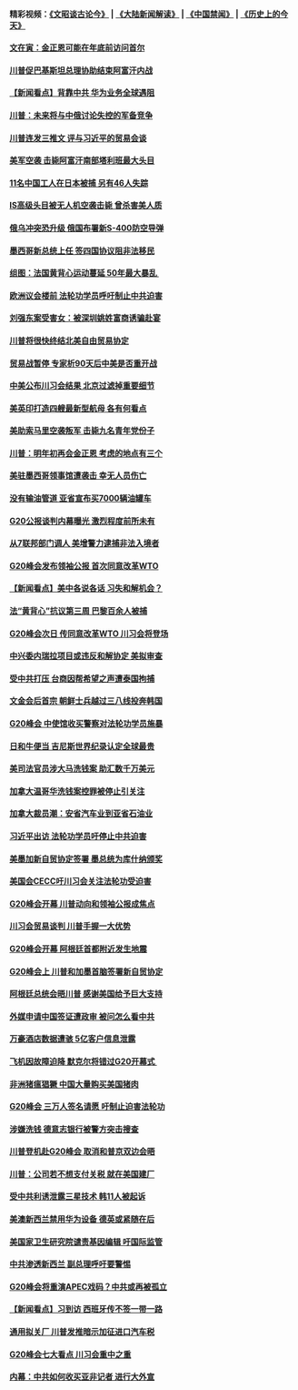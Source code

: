 #### 精彩视频：[《文昭谈古论今》](https://github.com/gfw-breaker/wenzhao/blob/master/README.md?t=12041231) | [《大陆新闻解读》](https://github.com/gfw-breaker/ntdtv-comedy/blob/master/README.md?t=12041231) | [《中国禁闻》](https://github.com/gfw-breaker/ntdtv-news/blob/master/README.md?t=12041231) | [《历史上的今天》](https://github.com/gfw-breaker/today-in-history/blob/master/README.md?t=12041231) 

#### [文在寅：金正恩可能在年底前访问首尔](../pages/nsc418/n10890128.md?t=12041231) 

#### [川普促巴基斯坦总理协助结束阿富汗内战](../pages/nsc418/n10889384.md?t=12041231) 

#### [【新闻看点】背靠中共 华为业务全球遇阻](../pages/nsc418/n10888863.md?t=12041231) 

#### [川普：未来将与中俄讨论失控的军备竞争](../pages/nsc418/n10888856.md?t=12041231) 

#### [川普连发三推文 评与习近平的贸易会谈](../pages/nsc418/n10888849.md?t=12041231) 

#### [美军空袭 击毙阿富汗南部塔利班最大头目](../pages/nsc418/n10888691.md?t=12041231) 

#### [11名中国工人在日本被捕 另有46人失踪](../pages/nsc418/n10888229.md?t=12041231) 

#### [IS高级头目被无人机空袭击毙 曾杀害美人质](../pages/nsc418/n10887503.md?t=12041231) 

#### [俄乌冲突恐升级 俄国布署新S-400防空导弹](../pages/nsc418/n10887227.md?t=12041231) 

#### [墨西哥新总统上任 签四国协议阻非法移民](../pages/nsc418/n10887167.md?t=12041231) 

#### [组图：法国黄背心运动蔓延 50年最大暴乱 ](../pages/nsc418/n10886962.md?t=12041231) 

#### [欧洲议会楼前 法轮功学员呼吁制止中共迫害](../pages/nsc418/n10886798.md?t=12041231) 

#### [刘强东案受害女：被深圳姚姓富商诱骗赴宴](../pages/nsc418/n10886827.md?t=12041231) 

#### [川普将很快终结北美自由贸易协定](../pages/nsc418/n10886773.md?t=12041231) 

#### [贸易战暂停 专家析90天后中美是否重开战](../pages/nsc418/n10886678.md?t=12041231) 

#### [中美公布川习会结果 北京过滤掉重要细节](../pages/nsc418/n10886595.md?t=12041231) 

#### [美英印打造四艘最新型航母 各有何看点](../pages/nsc418/n10885796.md?t=12041231) 

#### [美助索马里空袭叛军 击毙九名青年党份子](../pages/nsc418/n10886553.md?t=12041231) 

#### [川普：明年初再会金正恩 考虑的地点有三个](../pages/nsc418/n10886493.md?t=12041231) 

#### [美驻墨西哥领事馆遭袭击 幸无人员伤亡](../pages/nsc418/n10886435.md?t=12041231) 

#### [没有输油管道 亚省宣布买7000辆油罐车](../pages/nsc418/n10886325.md?t=12041231) 

#### [G20公报谈判内幕曝光 激烈程度前所未有](../pages/nsc418/n10886135.md?t=12041231) 

#### [从7联邦部门调人 美增警力逮捕非法入境者](../pages/nsc418/n10885908.md?t=12041231) 

#### [G20峰会发布领袖公报 首次同意改革WTO](../pages/nsc418/n10885805.md?t=12041231) 

#### [【新闻看点】美中各说各话 习失和解机会？](../pages/nsc418/n10885600.md?t=12041231) 

#### [法“黄背心”抗议第三周 巴黎百余人被捕](../pages/nsc418/n10885731.md?t=12041231) 

#### [G20峰会次日 传同意改革WTO 川习会将登场](../pages/nsc418/n10885625.md?t=12041231) 

#### [中兴委内瑞拉项目或违反和解协定 美拟审查](../pages/nsc418/n10885649.md?t=12041231) 

#### [受中共打压 台商因帮希望之声遭泰国拘捕](../pages/nsc418/n10885391.md?t=12041231) 

#### [文金会后首宗 朝鲜士兵越过三八线投奔韩国](../pages/nsc418/n10885189.md?t=12041231) 

#### [G20峰会 中使馆收买警察对法轮功学员施暴](../pages/nsc418/n10885023.md?t=12041231) 

#### [日和牛便当 吉尼斯世界纪录认定全球最贵](../pages/nsc418/n10885223.md?t=12041231) 

#### [美司法官员涉大马洗钱案 助汇数千万美元](../pages/nsc418/n10885165.md?t=12041231) 

#### [加拿大温哥华洗钱案控罪被停止引关注](../pages/nsc418/n10884450.md?t=12041231) 

#### [加拿大裁员潮：安省汽车业到亚省石油业](../pages/nsc418/n10884505.md?t=12041231) 

#### [习近平出访 法轮功学员吁停止中共迫害](../pages/nsc418/n10884080.md?t=12041231) 

#### [美墨加新自贸协定签署 墨总统为库什纳颁奖](../pages/nsc418/n10884432.md?t=12041231) 

#### [美国会CECC吁川习会关注法轮功受迫害](../pages/nsc418/n10884257.md?t=12041231) 

#### [G20峰会开幕 川普动向和领袖公报成焦点](../pages/nsc418/n10884060.md?t=12041231) 

#### [川习会贸易谈判 川普手握一大优势](../pages/nsc418/n10884168.md?t=12041231) 

#### [G20峰会开幕 阿根廷首都附近发生地震](../pages/nsc418/n10884099.md?t=12041231) 

#### [G20峰会上 川普和加墨首脑签署新自贸协定](../pages/nsc418/n10883937.md?t=12041231) 

#### [阿根廷总统会晤川普 感谢美国给予巨大支持](../pages/nsc418/n10883966.md?t=12041231) 

#### [外媒申请中国签证遭政审 被问怎么看中共](../pages/nsc418/n10883688.md?t=12041231) 

#### [万豪酒店数据遭骇 5亿客户信息泄露](../pages/nsc418/n10883825.md?t=12041231) 

#### [飞机因故障迫降 默克尔将错过G20开幕式 ](../pages/nsc418/n10883547.md?t=12041231) 

#### [非洲猪瘟猖獗 中国大量购买美国猪肉](../pages/nsc418/n10882413.md?t=12041231) 

#### [G20峰会 三万人签名请愿 吁制止迫害法轮功](../pages/nsc418/n10881913.md?t=12041231) 

#### [涉嫌洗钱 德意志银行被警方突击搜查](../pages/nsc418/n10881516.md?t=12041231) 

#### [川普登机赴G20峰会 取消和普京双边会晤](../pages/nsc418/n10881995.md?t=12041231) 

#### [川普：公司若不想支付关税 就在美国建厂](../pages/nsc418/n10881565.md?t=12041231) 

#### [受中共利诱泄露三星技术 韩11人被起诉](../pages/nsc418/n10879124.md?t=12041231) 

#### [美澳新西兰禁用华为设备 德英或紧随在后](../pages/nsc418/n10881567.md?t=12041231) 

#### [美国家卫生研究院谴责基因编辑 吁国际监管](../pages/nsc418/n10881147.md?t=12041231) 

#### [中共渗透新西兰 副总理呼吁要警惕](../pages/nsc418/n10879826.md?t=12041231) 

#### [G20峰会将重演APEC戏码？中共或再被孤立](../pages/nsc418/n10880029.md?t=12041231) 

#### [【新闻看点】习到访 西班牙传不签一带一路](../pages/nsc418/n10879605.md?t=12041231) 

#### [通用拟关厂 川普发推暗示加征进口汽车税](../pages/nsc418/n10879747.md?t=12041231) 

#### [G20峰会七大看点 川习会重中之重](../pages/nsc418/n10879611.md?t=12041231) 

#### [内幕：中共如何收买亚非记者 进行大外宣](../pages/nsc418/n10879405.md?t=12041231) 

